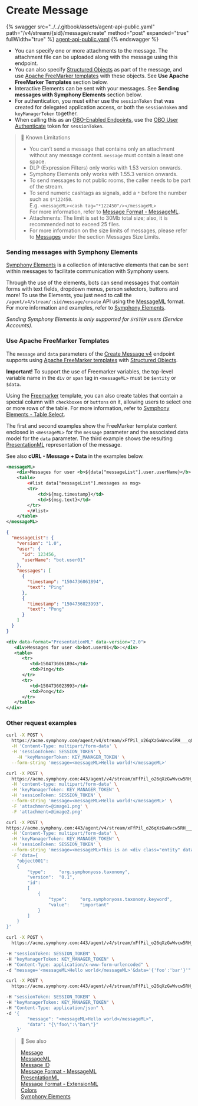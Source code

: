 # Create Message

{% swagger src="../../.gitbook/assets/agent-api-public.yaml" path="/v4/stream/{sid}/message/create" method="post" expanded="true" fullWidth="true" %}
[agent-api-public.yaml](../../.gitbook/assets/agent-api-public.yaml)
{% endswagger %}

* You can specify one or more attachments to the message. The attachment file can be uploaded along with the message using this endpoint.
* You can also specify [Structured Objects](https://docs.developers.symphony.com/building-bots-on-symphony/messages/structured-objects) as part of the message, and use [Apache FreeMarker templates](http://freemarker.org/) with these objects. See **Use Apache FreeMarker Templates** section below.
* Interactive Elements can be sent with your messages. See **Sending messages with Symphony Elements** section below.
* For authentication, you must either use the `sessionToken` that was created for delegated application access, or both the `sessionToken` and `keyManagerToken` together.
* When calling this as an [OBO-Enabled Endpoints](../apps-on-behalf-of-obo/obo-enabled-endpoints.md#api-endpoints-enabled-for-obo), use the [OBO User Authenticate](../apps-on-behalf-of-obo/obo-rsa-user-authentication-by-user-id.md) token for `sessionToken`.

> 🚧 Known Limitations
>
> * You can’t send a message that contains only an attachment without any message content. `message` must contain a least one space.
> * DLP (Expression Filters) only works with 1.53 version onwards.
> * Symphony Elements only works with 1.55.3 version onwards.
> * To send messages to not public rooms, the caller needs to be part of the stream.
> * To send numeric cashtags as signals, add a `*` before the number such as `$*122450`.\
>   E.g. `<messageML><cash tag="*122450"/></messageML>`\
>   For more information, refer to [Message Format - MessageML](https://docs.developers.symphony.com/building-bots-on-symphony/messages/overview-of-messageml).
> * Attachments: The limit is set to 30Mb total size; also, it is recommended not to exceed 25 files.
> * For more information on the size limits of messages, please refer to [Messages](https://docs.developers.symphony.com/building-bots-on-symphony/messages#message-size-limits) under the section Messages Size Limits.

### Sending messages with Symphony Elements

[Symphony Elements](https://docs.developers.symphony.com/building-bots-on-symphony/symphony-elements) is a collection of interactive elements that can be sent within messages to facilitate communication with Symphony users.

Through the use of the elements, bots can send messages that contain forms with text fields, dropdown menus, person selectors, buttons and more! To use the Elements, you just need to call the `/agent/v4/stream/:sid/message/create` API using the [MessageML](https://docs.developers.symphony.com/building-bots-on-symphony/messages/overview-of-messageml) format. For more information and examples, refer to [Symphony Elements](https://docs.developers.symphony.com/building-bots-on-symphony/symphony-elements).

_Sending Symphony Elements is only supported for `SYSTEM` users (Service Accounts)._

### Use Apache FreeMarker Templates

The `message` and `data` parameters of the [Create Message v4](create-message-v4.md) endpoint supports using [Apache FreeMarker templates](http://freemarker.org/) with [Structured Objects](https://docs.developers.symphony.com/building-bots-on-symphony/messages/structured-objects).

**Important!** To support the use of Freemarker variables, the top-level variable name in the `div` or `span` tag in `<messageML>` must be `$entity` or `$data`.

Using the [Freemarker](https://freemarker.apache.org/) template, you can also create tables that contain a special column with `checkboxes` or `buttons` on it, allowing users to select one or more rows of the table. For more information, refer to [Symphony Elements - Table Select](https://docs.developers.symphony.com/building-bots-on-symphony/symphony-elements/available-elements/table-select).

The first and second examples show the FreeMarker template content enclosed in `<messageML>` for the `message` parameter and the associated data model for the `data` parameter. The third example shows the resulting [PresentationML](https://docs.developers.symphony.com/building-bots-on-symphony/messages/overview-of-presentationml) representation of the message.

See also **cURL - Message + Data** in the examples below.

```xml
<messageML>
	<div>Messages for user <b>${data["messageList"].user.userName}</b>:</div>
	<table>
		<#list data["messageList"].messages as msg>
		<tr>
			<td>${msg.timestamp}</td>
			<td>${msg.text}</td>
		</tr>
		</#list>
	</table>
</messageML>
```

```json
{
  "messageList": {
    "version": "1.0",
    "user": {
      "id": 123456,
      "userName": "bot.user01"
    },
    "messages": [
      {
        "timestamp": "1504736061894",
        "text": "Ping"
      },
      {
        "timestamp": "1504736023993",
        "text": "Pong"
      }
    ]
  }
}
```

```xml
<div data-format="PresentationML" data-version="2.0">
   <div>Messages for user <b>bot.user01</b>:</div>
   <table>
      <tr>
         <td>1504736061894</td>
         <td>Ping</td>
      </tr>
      <tr>
         <td>1504736023993</td>
         <td>Pong</td>
      </tr>
   </table>
</div>
```

### Other request examples

```bash
curl -X POST \
  https://acme.symphony.com/agent/v4/stream/xFfPil_o26qXzGwWvcw5RH___qQr0W7EdA/message/create \
  -H 'Content-Type: multipart/form-data' \
  -H 'sessionToken: SESSION_TOKEN' \
	-H 'keyManagerToken: KEY_MANAGER_TOKEN' \
  --form-string 'message=<messageML>Hello world!</messageML>'
```

```bash
curl -X POST \
  https://acme.symphony.com:443/agent/v4/stream/xFfPil_o26qXzGwWvcw5RH___qQr0W7EdA/message/create \
  -H 'content-type: multipart/form-data' \
  -H 'keyManagerToken: KEY_MANAGER_TOKEN' \
  -H 'sessionToken: SESSION_TOKEN' \
  --form-string 'message=<messageML>Hello world!</messageML>' \
  -F 'attachment=@image1.png' \
  -F 'attachment=@image2.png'
```

```bash
curl -X POST \
https://acme.symphony.com:443/agent/v4/stream/xFfPil_o26qXzGwWvcw5RH___qQr0W7EdA/message/create \
  -H 'Content-Type: multipart/form-data' \
  -H 'keyManagerToken: KEY_MANAGER_TOKEN' \
  -H 'sessionToken: SESSION_TOKEN' \
  --form-string 'message=<messageML>This is an <div class="entity" data-entity-id="object001"><b>important</b></div> message.</messageML>' \
  -F 'data={
    "object001":
    {
        "type":     "org.symphonyoss.taxonomy",
        "version":  "0.1",
        "id":
        [
            {
                "type":     "org.symphonyoss.taxonomy.keyword",
                "value":    "important"
            }
        ]
    }
}'
```

```bash
curl -X POST \
  https://acme.symphony.com:443/agent/v4/stream/xFfPil_o26qXzGwWvcw5RH___qQr0W7EdA/message/create \

-H "sessionToken: SESSION_TOKEN" \
-H "keyManagerToken: KEY_MANAGER_TOKEN" \
-H "Content-Type: application/x-www-form-urlencoded" \
-d "message='<messageML>Hello world</messageML>'&data='{'foo':'bar'}'"
```

```bash
curl -X POST \
  https://acme.symphony.com:443/agent/v4/stream/xFfPil_o26qXzGwWvcw5RH___qQr0W7EdA/message/create \

-H "sessionToken: SESSION_TOKEN" \
-H "keyManagerToken: KEY_MANAGER_TOKEN" \
-H "Content-Type: application/json" \
-d '{
        "message": "<messageML>Hello world</messageML>",
        "data": "{\"foo\":\"bar\"}"
    }'
```

> 📘 See also
>
> [Message](https://docs.developers.symphony.com/building-bots-on-symphony/messages)\
> [MessageML](https://docs.developers.symphony.com/building-bots-on-symphony/messages/overview-of-messageml)\
> [Message ID](https://docs.developers.symphony.com/building-bots-on-symphony/messages/overview-of-messageml#message-identifiers)\
> [Message Format - MessageML](https://docs.developers.symphony.com/building-bots-on-symphony/messages/overview-of-messageml)\
> [PresentationML](https://docs.developers.symphony.com/building-bots-on-symphony/messages/overview-of-presentationml)\
> [Message Format - ExtensionML](https://docs.developers.symphony.com/building-extension-applications-on-symphony/overview-of-extension-api/extension-api-services/entity-service/message-format-extensionml)\
> [Colors](https://docs.developers.symphony.com/developer-tools/developer-tools/ui-style-guide/colors)\
> [Symphony Elements](https://docs.developers.symphony.com/building-bots-on-symphony/symphony-elements)
